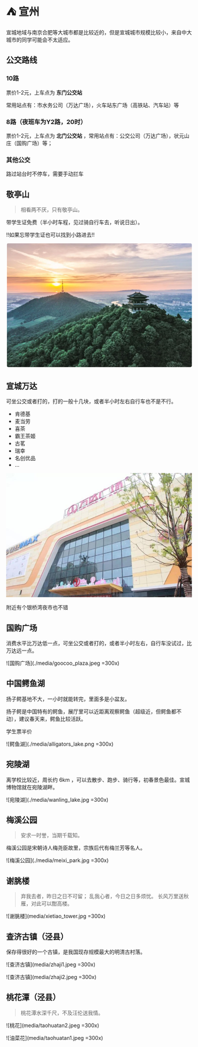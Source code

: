 # ⛺ 宣州

宣城地域与南京合肥等大城市都是比较近的，但是宣城城市规模比较小，来自中大城市的同学可能会不太适应。

## 公交路线

### 10路

票价1-2元，上车点为 **东门公交站**

常用站点有：市水务公司（万达广场），火车站东广场（高铁站、汽车站）等

### 8路（夜班车为Y2路，20时）

票价1-2元，上车点为 **北门公交站** ，常用站点有：公交公司（万达广场），状元山庄（国购广场）等；

### 其他公交

路过站台时不停车，需要手动拦车

## 敬亭山

> 相看两不厌，只有敬亭山。

带学生证免费（半小时车程，见过骑自行车去，听说日出）。

!!如果忘带学生证也可以找到小路进去!!

![敬亭山](./media/mt_jingting.png)

## 宣城万达

可坐公交或者打的，打的一般十几块，或者半小时左右自行车也不是不行。

- 肯德基
- 麦当劳
- 喜茶
- 霸王茶姬
- 古茗
- 瑞幸
- 名创优品
- ...

![万达广场](./media/wanda_plaza.jpeg)

附近有个银桥湾夜市也不错

## 国购广场

消费水平比万达低一点，可坐公交或者打的，或者半小时左右，自行车没试过，比万达远一点。

![国购广场](./media/goocoo_plaza.jpeg =300x)

## 中国鳄鱼湖

扬子鳄基地不大，一小时就能转完，里面多是小盆友。

扬子鳄是中国特有的鳄鱼，展厅里可以近距离观察鳄鱼（超级近，但鳄鱼都不动），建议春天来，鳄鱼比较活跃。

学生票半价

![鳄鱼湖](./media/alligators_lake.png =300x)

## 宛陵湖

离学校比较近，周长约 6km ，可以去散步、跑步、骑行等，初春景色最佳。宣城博物馆就在宛陵湖畔。

![宛陵湖](./media/wanling_lake.jpg =300x)

## 梅溪公园

> 安求一时誉，当期千载知。

梅溪公园是宋朝诗人梅尧臣故里，宗族后代有梅兰芳等名人。

![梅溪公园](./media/meixi_park.jpg =300x)

## 谢朓楼

> 弃我去者，昨日之日不可留；
> 乱我心者，今日之日多烦忧。
> 长风万里送秋雁，对此可以酣高楼。

![谢朓楼](media/xietiao_tower.jpg =300x)

## 查济古镇（泾县）

保存得很好的一个古镇，是我国现存规模最大的明清古村落。

![查济古镇](media/zhaji1.jpeg =300x)

![查济古镇](media/zhaji2.jpeg =300x)

## 桃花潭（泾县）

> 桃花潭水深千尺，不及汪伦送我情。

![桃花](media/taohuatan2.jpeg =300x)

![油菜花](media/taohuatan1.jpeg =300x)
